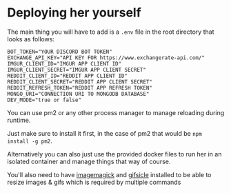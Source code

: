 # Deploying her yourself

The main thing you will have to add is a `.env` file in the root directory that looks as follows:

```.env
BOT_TOKEN="YOUR DISCORD BOT TOKEN"
EXCHANGE_API_KEY="API KEY FOR https://www.exchangerate-api.com/"
IMGUR_CLIENT_ID="IMGUR APP CLIENT ID"
IMGUR_CLIENT_SECRET="IMGUR APP CLIENT SECRET"
REDDIT_CLIENT_ID="REDDIT APP CLIENT ID"
REDDIT_CLIENT_SECRET="REDDIT APP CLIENT SECRET"
REDDIT_REFRESH_TOKEN="REDDIT APP REFRESH TOKEN"
MONGO_URI="CONNECTION URI TO MONGODB DATABASE"
DEV_MODE="true or false"
```

You can use pm2 or any other process manager to manage reloading during runtime.

Just make sure to install it first, in the case of pm2 that would be `npm install -g pm2`.

Alternatively you can also just use the provided docker files to run her in an isolated container and manage things that way of course.

You'll also need to have [imagemagick](https://imagemagick.org/script/download.php) and [gifsicle](https://www.lcdf.org/gifsicle/) installed to be able to resize images & gifs which is required by multiple commands
